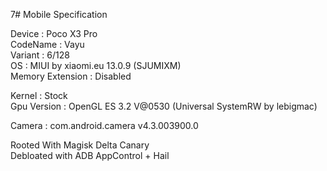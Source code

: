 7# Mobile Specification

Device : Poco X3 Pro<br>
CodeName : Vayu<br>
Variant : 6/128<br>
OS : MIUI by xiaomi.eu 13.0.9 (SJUMIXM)<br>
Memory Extension : Disabled<br>

Kernel : Stock<br>
Gpu Version : OpenGL ES 3.2 V@0530 (Universal SystemRW by lebigmac)<br>

Camera : com.android.camera v4.3.003900.0

Rooted With Magisk Delta Canary<br>
Debloated with ADB AppControl + Hail
